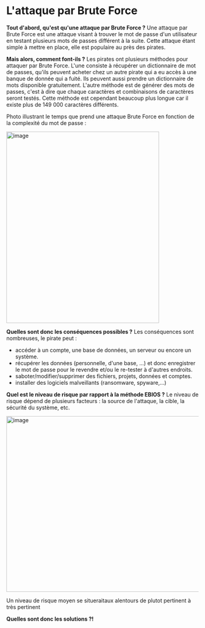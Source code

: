 # L'attaque par Brute Force

**Tout d'abord, qu'est qu'une attaque par Brute Force ?**
Une attaque par Brute Force est une attaque visant à trouver le mot de passe d'un utilisateur en testant plusieurs mots de passes différent à la suite.
Cette attaque étant simple à mettre en place, elle est populaire au près des pirates.

**Mais alors, comment font-ils ?**
Les pirates ont plusieurs méthodes pour attaquer par Brute Force. 
L'une consiste à récupérer un dictionnaire de mot de passes, qu'ils peuvent acheter chez un autre pirate qui a eu accès à une banque de donnée qui a fuité. Ils peuvent aussi prendre un dictionnaire de mots disponible gratuitement.
L'autre méthode est de générer des mots de passes, c'est à dire que chaque caractères et combinaisons de caractères seront testés. Cette méthode est cependant beaucoup plus longue car il existe plus de 149 000 caractères différents.

Photo illustrant le temps que prend une attaque Brute Force en fonction de la complexité du mot de passe : 

<img width="400" height="500" alt="image" src="https://images.squarespace-cdn.com/content/v1/5ffe234606e5ec7bfc57a7a3/460ce679-5d87-4fa4-8151-39dd0446f4bf/2025+Hive+Systems+Password+Table?format=2500w" />

**Quelles sont donc les conséquences possibles ?**
Les conséquences sont nombreuses, le pirate peut :
 - accéder à un compte, une base de données, un serveur ou encore un système.
 - récupérer les données (personnelle, d'une base, ...) et donc enregistrer le mot de passe pour le revendre et/ou le re-tester à d'autres endroits.
 - saboter/modifier/supprimer des fichiers, projets, données et comptes.
 - installer des logiciels malveillants (ransomware, spyware,...)

**Quel est le niveau de risque par rapport à la méthode EBIOS ?**
Le niveau de risque dépend de plusieurs facteurs : la source de l'attaque, la cible, la sécurité du système, etc.

<img width="859" height="459" alt="image" src="https://github.com/user-attachments/assets/0f2b94e0-1490-4c39-b0b3-f70915bed7e6" />

Un niveau de risque moyen se situeraitaux alentours de plutot pertinent à très pertinent

**Quelles sont donc les solutions ?!**
